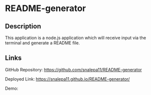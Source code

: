 # README-generator

## Description
This application is a node.js application which will receive input via the terminal and generate a README file.


## Links
GitHub Repository: https://github.com/snalepa11/README-generator

Deployed Link: https://snalepa11.github.io/README-generator/

Demo: 

